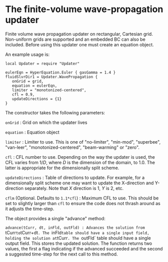 # The finite-volume wave-propagation updater

Finite volume wave propagation updater on rectangular, Cartesian
grid. Non-uniform grids are supported and an embedded BC can also be
included. Before using this updater one must create an equation
object.

An example usage is:

~~~~~~~ {.lua}
local Updater = require "Updater"

eulerEqn = HyperEquation.Euler { gasGamma = 1.4 }
fluidSlvrDir1 = Updater.WavePropagation {
   onGrid = grid,
   equation = eulerEqn,
   limiter = "monotonized-centered",
   cfl = 0.9,
   updateDirections = {1}
}
~~~~~~~

The constructor takes the following parameters:

`onGrid`
: Grid on which the updater lives

`equation`
: Equation object

`limiter`
: Limiter to use. This is one of "no-limiter", "min-mod", "superbee",
  "van-leer", "monotonized-centered", "beam-warming" or "zero".

`cfl`
: CFL number to use. Depending on the way the updater is used, the CFL
  varies from $1/D$, where $D$ is the dimension of the domain, to
  1.0. The latter is appropriate for the dimensionally split scheme.

`updateDirections`
: Table of directions to update. For example, for a dimensionally
  split scheme one may want to update the X-direction and Y-direction
  separately. Note that $X$ direction is 1, $Y$ is 2, etc.

`cflm` (Optional. Defaults to `1.1*cfl`)
: Maximum CFL to use. This should be set to slightly larger than `cfl`
  to ensure the code does not thrash around as it adjusts the
  time-step.

The object provides a single "advance" method:

`advance(tCurr, dt, inFld, outFld)
: Advances the solution from `tCurr` to `tCurr+dt`. The `inFld` table
  should have a single input field, holding the solution at
  `tCurr`. The `outFld` table should have a single output field. This
  stores the updated solution. The function returns two values, the
  first a flag indicating if the advanced succeeded and the second a
  suggested time-step for the next call to this method.
